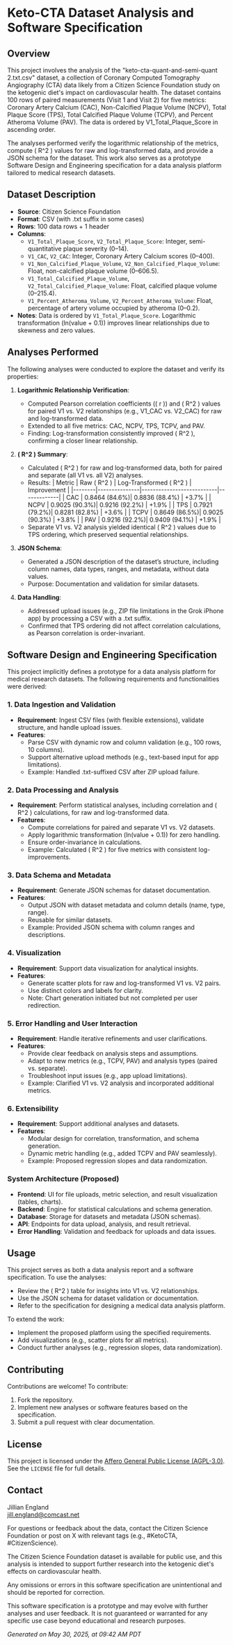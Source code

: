 # Keto-CTA Dataset Analysis and Software Specification

## Overview

This project involves the analysis of the "keto-cta-quant-and-semi-quant 2.txt.csv" dataset, a collection of Coronary Computed Tomography Angiography (CTA) data likely from a Citizen Science Foundation study on the ketogenic diet's impact on cardiovascular health. The dataset contains 100 rows of paired measurements (Visit 1 and Visit 2) for five metrics: Coronary Artery Calcium (CAC), Non-Calcified Plaque Volume (NCPV), Total Plaque Score (TPS), Total Calcified Plaque Volume (TCPV), and Percent Atheroma Volume (PAV). The data is ordered by V1_Total_Plaque_Score in ascending order.

The analyses performed verify the logarithmic relationship of the metrics, compute \( R^2 \) values for raw and log-transformed data, and provide a JSON schema for the dataset. This work also serves as a prototype Software Design and Engineering specification for a data analysis platform tailored to medical research datasets.

## Dataset Description

- **Source**: Citizen Science Foundation
- **Format**: CSV (with .txt suffix in some cases)
- **Rows**: 100 data rows + 1 header
- **Columns**:
  - `V1_Total_Plaque_Score`, `V2_Total_Plaque_Score`: Integer, semi-quantitative plaque severity (0–14).
  - `V1_CAC`, `V2_CAC`: Integer, Coronary Artery Calcium scores (0–400).
  - `V1_Non_Calcified_Plaque_Volume`, `V2_Non_Calcified_Plaque_Volume`: Float, non-calcified plaque volume (0–606.5).
  - `V1_Total_Calcified_Plaque_Volume`, `V2_Total_Calcified_Plaque_Volume`: Float, calcified plaque volume (0–215.4).
  - `V1_Percent_Atheroma_Volume`, `V2_Percent_Atheroma_Volume`: Float, percentage of artery volume occupied by atheroma (0–0.2).
- **Notes**: Data is ordered by `V1_Total_Plaque_Score`. Logarithmic transformation (ln(value + 0.1)) improves linear relationships due to skewness and zero values.

## Analyses Performed

The following analyses were conducted to explore the dataset and verify its properties:

1. **Logarithmic Relationship Verification**:
   - Computed Pearson correlation coefficients (\( r \)) and \( R^2 \) values for paired V1 vs. V2 relationships (e.g., V1_CAC vs. V2_CAC) for raw and log-transformed data.
   - Extended to all five metrics: CAC, NCPV, TPS, TCPV, and PAV.
   - Finding: Log-transformation consistently improved \( R^2 \), confirming a closer linear relationship.

2. **\( R^2 \) Summary**:
   - Calculated \( R^2 \) for raw and log-transformed data, both for paired and separate (all V1 vs. all V2) analyses.
   - Results:
     | Metric | Raw \( R^2 \) | Log-Transformed \( R^2 \) | Improvement |
     |--------|---------------|---------------------------|-------------|
     | CAC    | 0.8464 (84.6%)| 0.8836 (88.4%)           | +3.7%       |
     | NCPV   | 0.9025 (90.3%)| 0.9216 (92.2%)           | +1.9%       |
     | TPS    | 0.7921 (79.2%)| 0.8281 (82.8%)           | +3.6%       |
     | TCPV   | 0.8649 (86.5%)| 0.9025 (90.3%)           | +3.8%       |
     | PAV    | 0.9216 (92.2%)| 0.9409 (94.1%)           | +1.9%       |
   - Separate V1 vs. V2 analysis yielded identical \( R^2 \) values due to TPS ordering, which preserved sequential relationships.

3. **JSON Schema**:
   - Generated a JSON description of the dataset’s structure, including column names, data types, ranges, and metadata, without data values.
   - Purpose: Documentation and validation for similar datasets.

4. **Data Handling**:
   - Addressed upload issues (e.g., ZIP file limitations in the Grok iPhone app) by processing a CSV with a .txt suffix.
   - Confirmed that TPS ordering did not affect correlation calculations, as Pearson correlation is order-invariant.

## Software Design and Engineering Specification

This project implicitly defines a prototype for a data analysis platform for medical research datasets. The following requirements and functionalities were derived:

### 1. Data Ingestion and Validation
- **Requirement**: Ingest CSV files (with flexible extensions), validate structure, and handle upload issues.
- **Features**:
  - Parse CSV with dynamic row and column validation (e.g., 100 rows, 10 columns).
  - Support alternative upload methods (e.g., text-based input for app limitations).
  - Example: Handled .txt-suffixed CSV after ZIP upload failure.

### 2. Data Processing and Analysis
- **Requirement**: Perform statistical analyses, including correlation and \( R^2 \) calculations, for raw and log-transformed data.
- **Features**:
  - Compute correlations for paired and separate V1 vs. V2 datasets.
  - Apply logarithmic transformation (ln(value + 0.1)) for zero handling.
  - Ensure order-invariance in calculations.
  - Example: Calculated \( R^2 \) for five metrics with consistent log-improvements.

### 3. Data Schema and Metadata
- **Requirement**: Generate JSON schemas for dataset documentation.
- **Features**:
  - Output JSON with dataset metadata and column details (name, type, range).
  - Reusable for similar datasets.
  - Example: Provided JSON schema with column ranges and descriptions.

### 4. Visualization
- **Requirement**: Support data visualization for analytical insights.
- **Features**:
  - Generate scatter plots for raw and log-transformed V1 vs. V2 pairs.
  - Use distinct colors and labels for clarity.
  - Note: Chart generation initiated but not completed per user redirection.

### 5. Error Handling and User Interaction
- **Requirement**: Handle iterative refinements and user clarifications.
- **Features**:
  - Provide clear feedback on analysis steps and assumptions.
  - Adapt to new metrics (e.g., TCPV, PAV) and analysis types (paired vs. separate).
  - Troubleshoot input issues (e.g., app upload limitations).
  - Example: Clarified V1 vs. V2 analysis and incorporated additional metrics.

### 6. Extensibility
- **Requirement**: Support additional analyses and datasets.
- **Features**:
  - Modular design for correlation, transformation, and schema generation.
  - Dynamic metric handling (e.g., added TCPV and PAV seamlessly).
  - Example: Proposed regression slopes and data randomization.

### System Architecture (Proposed)
- **Frontend**: UI for file uploads, metric selection, and result visualization (tables, charts).
- **Backend**: Engine for statistical calculations and schema generation.
- **Database**: Storage for datasets and metadata (JSON schemas).
- **API**: Endpoints for data upload, analysis, and result retrieval.
- **Error Handling**: Validation and feedback for uploads and data issues.

## Usage

This project serves as both a data analysis report and a software specification. To use the analyses:
- Review the \( R^2 \) table for insights into V1 vs. V2 relationships.
- Use the JSON schema for dataset validation or documentation.
- Refer to the specification for designing a medical data analysis platform.

To extend the work:
- Implement the proposed platform using the specified requirements.
- Add visualizations (e.g., scatter plots for all metrics).
- Conduct further analyses (e.g., regression slopes, data randomization).

## Contributing

Contributions are welcome! To contribute:
1. Fork the repository.
2. Implement new analyses or software features based on the specification.
3. Submit a pull request with clear documentation.

## License

This project is licensed under the [Affero General Public License (AGPL-3.0)](./LICENSE). See the `LICENSE` file for full details.

## Contact

Jillian England  
jill.england@comcast.net

For questions or feedback about the data, contact the Citizen Science Foundation or post on X with relevant tags (e.g., #KetoCTA, #CitizenScience).

The Citizen Science Foundation dataset is available for public use, and this analysis is intended to support further research into the ketogenic diet's effects on cardiovascular health.

Any omissions or errors in this software specification are unintentional and should be reported for correction. 

This software specification is a prototype and may evolve with further analyses and user feedback. 
It is not guaranteed or warranted for any specific use case beyond educational and research purposes.

*Generated on May 30, 2025, at 09:42 AM PDT*
